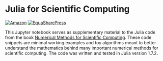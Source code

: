 # Julia for Scientific Computing


[![Amazon](https://img.shields.io/badge/Buy%20the%20book-on%20Amazon-lightgrey?style=flat)](https://www.amazon.com/dp/B09VFRYB4W)
[![EquaSharePress](https://img.shields.io/badge/Download%20the%20digital%20copy-grey?style=flat)](https://www.equalsharepress.com/media/NMFSC.pdf")

This Jupyter notebook serves as supplementary material to the Julia code from the book [Numerical Methods for Scientific Computing](https://www.equalsharepress.com/media/NMFSC.pdf). These code snippets are minimal working examples and toy algorithms meant to better understand the mathematics behind many important numerical methods for scientific computing. The code was written and tested in Julia version 1.7.2. 
